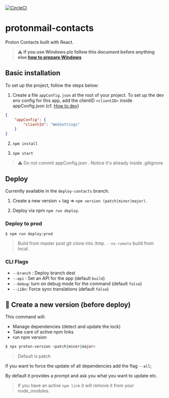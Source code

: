 [![CircleCI](https://circleci.com/gh/ProtonMail/proton-contacts.svg?style=svg)](https://circleci.com/gh/ProtonMail/proton-contacts)

# protonmail-contacts

Proton Contacts built with React.



>**⚠ If you use Windows plz follow this document before anything else [how to prepare Windows](https://github.com/ProtonMail/proton-shared/wiki/setup-windows)**



## Basic installation

To set up the project, follow the steps below:

1. Create a file `appConfig.json` at the root of your project. To set up the dev env config for this app, add the clientiD `<clientID>` inside appConfig.json (cf. [How to dev](https://github.com/ProtonMail/proton-pack#dev-env))

```json
{
    "appConfig": {
        "clientId": "WebSettings"
    }
}
```

2. `npm install`

3. `npm start`

>:warning: Do not commit appConfig.json . Notice it's already inside .gitignore

## Deploy

Currently available in the `deploy-contacts` branch.

1. Create a new version + tag => `npm version (patch|minor|major)`.

2. Deploy via npm `npm run deploy`.

### Deploy to prod

`$ npm run deploy:prod` 

> Build from master post git clone into /tmp. `--no-remote` build from local.


### CLI Flags

- `--branch` : Deploy branch dest
- `--api` : Set an API for the app (default `build`)
- `--debug`: turn on debug mode for the command (default `false`)
- `--i18n`: Force sync translations (default `false`)

## :rocket: Create a new version (before deploy)

This command will:

- Manage dependencies (detect and update the lock)
- Take care of active npm links
- run npm version

```sh
$ npx proton-version <patch|minor|major>
```
> Default is patch

If you want to force the update of all dependencies add the flag `--all`;

By default it provides a prompt and ask you what you want to update etc.

> If you have an active `npm link` it will remove it from your node_modules.